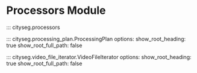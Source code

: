 # Processors Module

::: cityseg.processors

::: cityseg.processing_plan.ProcessingPlan
    options: 
      show_root_heading: true
      show_root_full_path: false

::: cityseg.video_file_iterator.VideoFileIterator
    options: 
      show_root_heading: true
      show_root_full_path: false